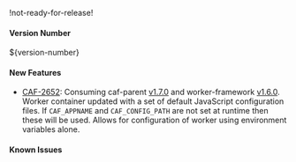 !not-ready-for-release!

#### Version Number
${version-number}

#### New Features
- [CAF-2652](https://jira.autonomy.com/browse/CAF-2652): Consuming caf-parent [v1.7.0](https://github.hpe.com/caf/caf-parent/releases/tag/v1.7.0) and worker-framework [v1.6.0](https://github.com/WorkerFramework/worker-framework/releases/tag/v1.6.0). Worker container updated with a set of default JavaScript configuration files. If `CAF_APPNAME` and `CAF_CONFIG_PATH` are not set at runtime then these will be used. Allows for configuration of worker using environment variables alone.

#### Known Issues
